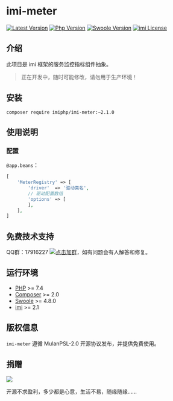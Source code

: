 # imi-meter

[![Latest Version](https://img.shields.io/packagist/v/imiphp/imi-meter.svg)](https://packagist.org/packages/imiphp/imi-meter)
[![Php Version](https://img.shields.io/badge/php-%3E=7.4-brightgreen.svg)](https://secure.php.net/)
[![Swoole Version](https://img.shields.io/badge/swoole-%3E=4.8.0-brightgreen.svg)](https://github.com/swoole/swoole-src)
[![imi License](https://img.shields.io/badge/license-MulanPSL%202.0-brightgreen.svg)](https://github.com/imiphp/imi-meter/blob/master/LICENSE)

## 介绍

此项目是 imi 框架的服务监控指标组件抽象。

> 正在开发中，随时可能修改，请勿用于生产环境！

## 安装

`composer require imiphp/imi-meter:~2.1.0`

## 使用说明

### 配置

`@app.beans`：

```php
[
    'MeterRegistry' => [
        'driver'  => '驱动类名',
        // 驱动配置数组
        'options' => [
        ],
    ],
]
```

## 免费技术支持

QQ群：17916227 [![点击加群](https://pub.idqqimg.com/wpa/images/group.png "点击加群")](https://jq.qq.com/?_wv=1027&k=5wXf4Zq)，如有问题会有人解答和修复。

## 运行环境

* [PHP](https://php.net/) >= 7.4
* [Composer](https://getcomposer.org/) >= 2.0
* [Swoole](https://www.swoole.com/) >= 4.8.0
* [imi](https://www.imiphp.com/) >= 2.1

## 版权信息

`imi-meter` 遵循 MulanPSL-2.0 开源协议发布，并提供免费使用。

## 捐赠

<img src="https://cdn.jsdelivr.net/gh/imiphp/imi@2.1/res/pay.png"/>

开源不求盈利，多少都是心意，生活不易，随缘随缘……
